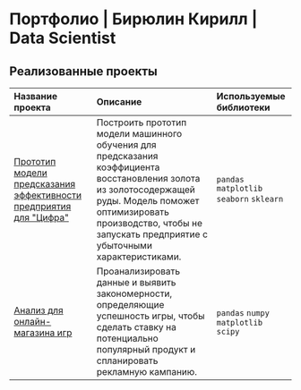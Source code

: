 # Портфолио | Бирюлин Кирилл | Data Scientist

## Реализованные проекты


| Название проекта                                                                          | Описание                                                                                                                                                                                                                             | Используемые библиотеки                    |
|:------------------------------------------------------------------------------------------|:-------------------------------------------------------------------------------------------------------------------------------------------------------------------------------------------------------------------------------------|:-------------------------------------------|
| [Прототип модели предсказания эффективности предприятия для "Цифра"](gold_recovery_cifra) | Построить прототип модели машинного обучения для предсказания коэффициента восстановления золота из золотосодержащей руды. Модель поможет оптимизировать производство, чтобы не запускать предприятие с убыточными характеристиками. | `pandas` `matplotlib` `seaborn`  `sklearn` |
| [Анализ для онлайн-магазина игр](online_game_shop)                                        | Проанализировать данные и выявить закономерности, определяющие успешность игры, чтобы сделать ставку на потенциально популярный продукт и спланировать рекламную кампанию.                                                           | `pandas` `numpy` `matplotlib` `scipy`      |